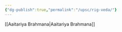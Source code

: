 ```yaml
---
{"dg-publish":true,"permalink":"/upsc/rig-veda/"}
---
```


[[Aaitariya Brahmana\|Aaitariya Brahmana]]
